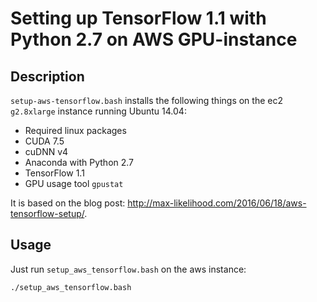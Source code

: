 # Setting up TensorFlow 1.1 with Python 2.7 on AWS GPU-instance

## Description

`setup-aws-tensorflow.bash` installs the following things on the ec2 `g2.8xlarge` instance running Ubuntu 14.04:

- Required linux packages
- CUDA 7.5
- cuDNN v4
- Anaconda with Python 2.7
- TensorFlow 1.1
- GPU usage tool `gpustat`

It is based on the blog post: <http://max-likelihood.com/2016/06/18/aws-tensorflow-setup/>.

## Usage

Just run `setup_aws_tensorflow.bash` on the aws instance:

```bash
./setup_aws_tensorflow.bash
```


